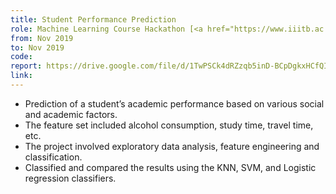 ```yaml
---
title: Student Performance Prediction
role: Machine Learning Course Hackathon [<a href="https://www.iiitb.ac.in/faculty/g-srinivasaraghavan">Prof. G Srinivasaraghavan</a>]
from: Nov 2019
to: Nov 2019
code: 
report: https://drive.google.com/file/d/1TwPSCk4dRZzqb5inD-BCpDgkxHCfQIlb/view
link:
---
```

<ul>
<li>Prediction of a student’s academic performance based on various social and academic factors.</li>
<li>The feature set included alcohol consumption, study time, travel time, etc.</li>
<li>The project involved exploratory data analysis, feature engineering and classification.</li>
<li>Classified and compared the results using the KNN, SVM, and Logistic regression classifiers.</li>
</ul>